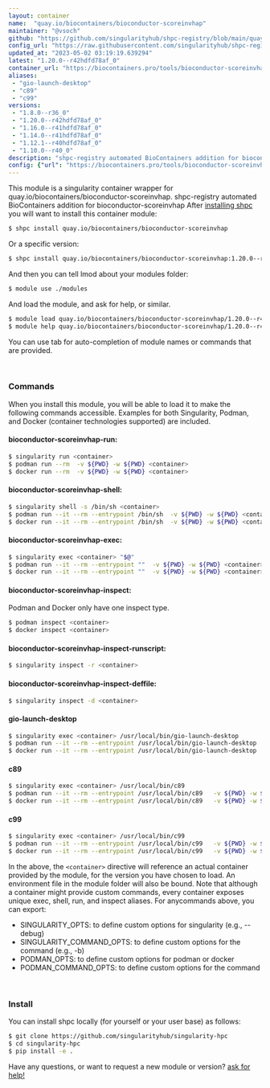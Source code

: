 ```yaml
---
layout: container
name:  "quay.io/biocontainers/bioconductor-scoreinvhap"
maintainer: "@vsoch"
github: "https://github.com/singularityhub/shpc-registry/blob/main/quay.io/biocontainers/bioconductor-scoreinvhap/container.yaml"
config_url: "https://raw.githubusercontent.com/singularityhub/shpc-registry/main/quay.io/biocontainers/bioconductor-scoreinvhap/container.yaml"
updated_at: "2023-05-02 03:19:19.639294"
latest: "1.20.0--r42hdfd78af_0"
container_url: "https://biocontainers.pro/tools/bioconductor-scoreinvhap"
aliases:
 - "gio-launch-desktop"
 - "c89"
 - "c99"
versions:
 - "1.8.0--r36_0"
 - "1.20.0--r42hdfd78af_0"
 - "1.16.0--r41hdfd78af_0"
 - "1.14.0--r41hdfd78af_0"
 - "1.12.1--r40hdfd78af_0"
 - "1.10.0--r40_0"
description: "shpc-registry automated BioContainers addition for bioconductor-scoreinvhap"
config: {"url": "https://biocontainers.pro/tools/bioconductor-scoreinvhap", "maintainer": "@vsoch", "description": "shpc-registry automated BioContainers addition for bioconductor-scoreinvhap", "latest": {"1.20.0--r42hdfd78af_0": "sha256:ee7789c77b3e42c3eafbee69b59e4dfdf4bdb0c9324cdc4db6ef8ab3d27f7fcd"}, "tags": {"1.8.0--r36_0": "sha256:7c5c41d7649e5128b89c03562833b6ed6a393b46051c248b09501ae8179e8d5c", "1.20.0--r42hdfd78af_0": "sha256:ee7789c77b3e42c3eafbee69b59e4dfdf4bdb0c9324cdc4db6ef8ab3d27f7fcd", "1.16.0--r41hdfd78af_0": "sha256:5ea36666c22a7a4d7385c411236462da6cf16cb1beb5599117ce71c5b09f7090", "1.14.0--r41hdfd78af_0": "sha256:0b53fa1002133077ad1afabe73016f5baea0dffab637608982fa5070d5001afe", "1.12.1--r40hdfd78af_0": "sha256:9ef6e6a2241cf97abd36df4f3db2c94ed34a93fbb854a25c454e51acc9e420c8", "1.10.0--r40_0": "sha256:7636c982b7402fdccd8ea29b81b36a3edb8664feb95521d8b0437040240974e5"}, "docker": "quay.io/biocontainers/bioconductor-scoreinvhap", "aliases": {"gio-launch-desktop": "/usr/local/bin/gio-launch-desktop", "c89": "/usr/local/bin/c89", "c99": "/usr/local/bin/c99"}}
---
```


This module is a singularity container wrapper for quay.io/biocontainers/bioconductor-scoreinvhap.
shpc-registry automated BioContainers addition for bioconductor-scoreinvhap
After [installing shpc](#install) you will want to install this container module:


```bash
$ shpc install quay.io/biocontainers/bioconductor-scoreinvhap
```

Or a specific version:

```bash
$ shpc install quay.io/biocontainers/bioconductor-scoreinvhap:1.20.0--r42hdfd78af_0
```

And then you can tell lmod about your modules folder:

```bash
$ module use ./modules
```

And load the module, and ask for help, or similar.

```bash
$ module load quay.io/biocontainers/bioconductor-scoreinvhap/1.20.0--r42hdfd78af_0
$ module help quay.io/biocontainers/bioconductor-scoreinvhap/1.20.0--r42hdfd78af_0
```

You can use tab for auto-completion of module names or commands that are provided.

<br>

### Commands

When you install this module, you will be able to load it to make the following commands accessible.
Examples for both Singularity, Podman, and Docker (container technologies supported) are included.

#### bioconductor-scoreinvhap-run:

```bash
$ singularity run <container>
$ podman run --rm  -v ${PWD} -w ${PWD} <container>
$ docker run --rm  -v ${PWD} -w ${PWD} <container>
```

#### bioconductor-scoreinvhap-shell:

```bash
$ singularity shell -s /bin/sh <container>
$ podman run --it --rm --entrypoint /bin/sh  -v ${PWD} -w ${PWD} <container>
$ docker run --it --rm --entrypoint /bin/sh  -v ${PWD} -w ${PWD} <container>
```

#### bioconductor-scoreinvhap-exec:

```bash
$ singularity exec <container> "$@"
$ podman run --it --rm --entrypoint ""  -v ${PWD} -w ${PWD} <container> "$@"
$ docker run --it --rm --entrypoint ""  -v ${PWD} -w ${PWD} <container> "$@"
```

#### bioconductor-scoreinvhap-inspect:

Podman and Docker only have one inspect type.

```bash
$ podman inspect <container>
$ docker inspect <container>
```

#### bioconductor-scoreinvhap-inspect-runscript:

```bash
$ singularity inspect -r <container>
```

#### bioconductor-scoreinvhap-inspect-deffile:

```bash
$ singularity inspect -d <container>
```


#### gio-launch-desktop

```bash
$ singularity exec <container> /usr/local/bin/gio-launch-desktop
$ podman run --it --rm --entrypoint /usr/local/bin/gio-launch-desktop   -v ${PWD} -w ${PWD} <container> -c " $@"
$ docker run --it --rm --entrypoint /usr/local/bin/gio-launch-desktop   -v ${PWD} -w ${PWD} <container> -c " $@"
```


#### c89

```bash
$ singularity exec <container> /usr/local/bin/c89
$ podman run --it --rm --entrypoint /usr/local/bin/c89   -v ${PWD} -w ${PWD} <container> -c " $@"
$ docker run --it --rm --entrypoint /usr/local/bin/c89   -v ${PWD} -w ${PWD} <container> -c " $@"
```


#### c99

```bash
$ singularity exec <container> /usr/local/bin/c99
$ podman run --it --rm --entrypoint /usr/local/bin/c99   -v ${PWD} -w ${PWD} <container> -c " $@"
$ docker run --it --rm --entrypoint /usr/local/bin/c99   -v ${PWD} -w ${PWD} <container> -c " $@"
```



In the above, the `<container>` directive will reference an actual container provided
by the module, for the version you have chosen to load. An environment file in the
module folder will also be bound. Note that although a container
might provide custom commands, every container exposes unique exec, shell, run, and
inspect aliases. For anycommands above, you can export:

 - SINGULARITY_OPTS: to define custom options for singularity (e.g., --debug)
 - SINGULARITY_COMMAND_OPTS: to define custom options for the command (e.g., -b)
 - PODMAN_OPTS: to define custom options for podman or docker
 - PODMAN_COMMAND_OPTS: to define custom options for the command

<br>

### Install

You can install shpc locally (for yourself or your user base) as follows:

```bash
$ git clone https://github.com/singularityhub/singularity-hpc
$ cd singularity-hpc
$ pip install -e .
```

Have any questions, or want to request a new module or version? [ask for help!](https://github.com/singularityhub/singularity-hpc/issues)